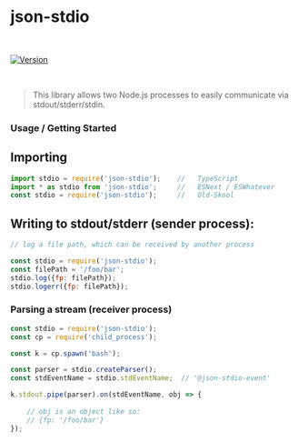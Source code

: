 

# json-stdio

<br>

[![Version](https://img.shields.io/npm/v/json-stdio.svg?colorB=green)](https://www.npmjs.com/package/json-stdio)

<br>

>
> This library allows two Node.js processes to easily communicate via stdout/stderr/stdin.
>

<p>

### Usage / Getting Started

## Importing

```js
import stdio = require('json-stdio');    //   TypeScript
import * as stdio from 'json-stdio';     //   ESNext / ESWhatever
const stdio = require('json-stdio');     //   Old-Skool
```


## Writing to stdout/stderr (sender process):

```javascript
// log a file path, which can be received by another process

const stdio = require('json-stdio');
const filePath = '/foo/bar';
stdio.log({fp: filePath});
stdio.logerr({fp: filePath});

```


### Parsing a stream  (receiver process)

```javascript
const stdio = require('json-stdio');
const cp = require('child_process');

const k = cp.spawn('bash');

const parser = stdio.createParser();
const stdEventName = stdio.stdEventName;  // '@json-stdio-event'

k.stdout.pipe(parser).on(stdEventName, obj => {
  
    // obj is an object like so:
    // {fp: '/foo/bar'}
});

```
